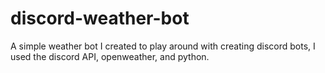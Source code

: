 # discord-weather-bot
A simple weather bot I created to play around with creating discord bots, I used the discord API, openweather, and python.
